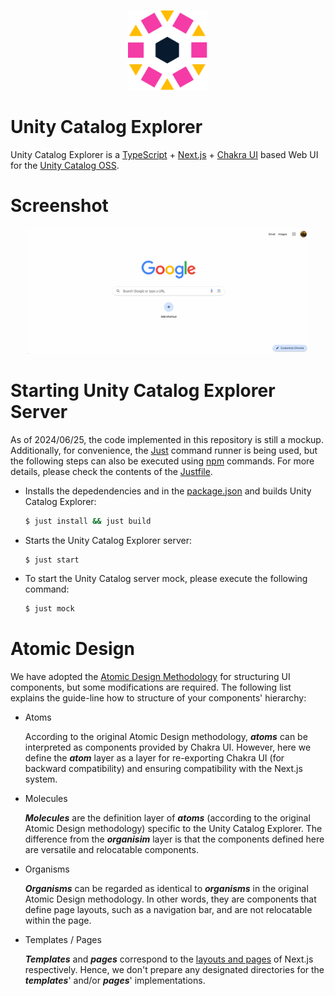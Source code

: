 <p align="center">
  <img height="128" width="128" src="/docs/logo.svg">
</p>

# Unity Catalog Explorer

Unity Catalog Explorer is a [TypeScript](https://www.typescriptlang.org/) + [Next.js](https://nextjs.org/) +
[Chakra UI](https://v2.chakra-ui.com/) based Web UI for the [Unity Catalog OSS](https://www.unitycatalog.io/).

Screenshot
==============================

<p float="left" align="center">
  <img src="./docs/screenshot.gif" width="450px">
</p>

# Starting Unity Catalog Explorer Server

As of 2024/06/25, the code implemented in this repository is still a mockup. Additionally, for convenience,
the [Just](https://github.com/casey/just) command runner is being used, but the following steps can also be
executed using [npm](https://www.npmjs.com/) commands. For more details, please check the contents of the
[Justfile](/Justfile).

- Installs the depedendencies and in the [package.json](/package.json) and builds Unity Catalog Explorer:

  ```bash
  $ just install && just build
  ```

- Starts the Unity Catalog Explorer server:

  ```bash
  $ just start
  ```

- To start the Unity Catalog server mock, please execute the following command:

  ```bash
  $ just mock
  ```

# Atomic Design

We have adopted the [Atomic Design Methodology](https://atomicdesign.bradfrost.com/) for structuring UI components,
but some modifications are required. The following list explains the guide-line how to structure of your
components' hierarchy:

- Atoms

  According to the original Atomic Design methodology, **_atoms_** can be interpreted as components provided by
  Chakra UI. However, here we define the **_atom_** layer as a layer for re-exporting Chakra UI (for backward
  compatibility) and ensuring compatibility with the Next.js system.

- Molecules

  **_Molecules_** are the definition layer of **_atoms_** (according to the original Atomic Design methodology)
  specific to the Unity Catalog Explorer. The difference from the **_organisim_** layer is that the components
  defined here are versatile and relocatable components.

- Organisms

  **_Organisms_** can be regarded as identical to **_organisms_** in the original Atomic Design methodology.
  In other words, they are components that define page layouts, such as a navigation bar, and are not
  relocatable within the page.

- Templates / Pages

  **_Templates_** and **_pages_** correspond to the [layouts and pages](https://nextjs.org/docs/pages/building-your-application/routing/pages-and-layouts) of Next.js respectively.
  Hence, we don't prepare any designated directories for the **_templates_**' and/or **_pages_**' implementations.
